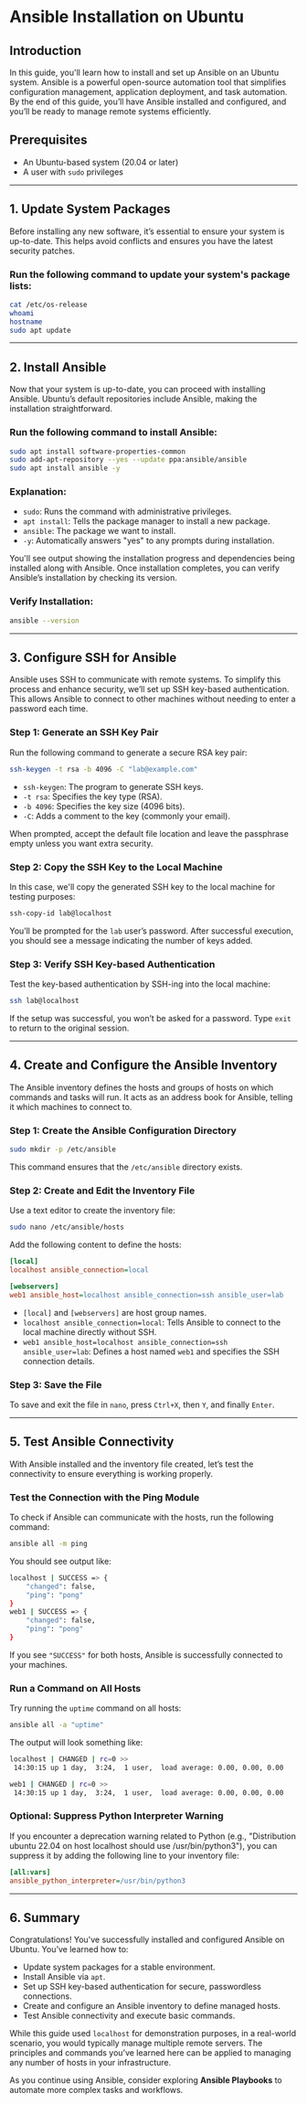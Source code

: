 # Ansible Installation on Ubuntu

## Introduction
In this guide, you'll learn how to install and set up Ansible on an Ubuntu system. Ansible is a powerful open-source automation tool that simplifies configuration management, application deployment, and task automation. By the end of this guide, you’ll have Ansible installed and configured, and you’ll be ready to manage remote systems efficiently.

## Prerequisites
- An Ubuntu-based system (20.04 or later)
- A user with `sudo` privileges

---

## 1. Update System Packages

Before installing any new software, it’s essential to ensure your system is up-to-date. This helps avoid conflicts and ensures you have the latest security patches.

### Run the following command to update your system's package lists:
```bash
cat /etc/os-release
whoami
hostname
sudo apt update
```
---


## 2. Install Ansible

Now that your system is up-to-date, you can proceed with installing Ansible. Ubuntu’s default repositories include Ansible, making the installation straightforward.

### Run the following command to install Ansible:
```bash
sudo apt install software-properties-common
sudo add-apt-repository --yes --update ppa:ansible/ansible
sudo apt install ansible -y
```

### Explanation:
- `sudo`: Runs the command with administrative privileges.
- `apt install`: Tells the package manager to install a new package.
- `ansible`: The package we want to install.
- `-y`: Automatically answers "yes" to any prompts during installation.

You'll see output showing the installation progress and dependencies being installed along with Ansible. Once installation completes, you can verify Ansible’s installation by checking its version.

### Verify Installation:
```bash
ansible --version
```
---

## 3. Configure SSH for Ansible

Ansible uses SSH to communicate with remote systems. To simplify this process and enhance security, we’ll set up SSH key-based authentication. This allows Ansible to connect to other machines without needing to enter a password each time.

### Step 1: Generate an SSH Key Pair
Run the following command to generate a secure RSA key pair:

```bash
ssh-keygen -t rsa -b 4096 -C "lab@example.com"
```

- `ssh-keygen`: The program to generate SSH keys.
- `-t rsa`: Specifies the key type (RSA).
- `-b 4096`: Specifies the key size (4096 bits).
- `-C`: Adds a comment to the key (commonly your email).

When prompted, accept the default file location and leave the passphrase empty unless you want extra security.

### Step 2: Copy the SSH Key to the Local Machine
In this case, we'll copy the generated SSH key to the local machine for testing purposes:

```bash
ssh-copy-id lab@localhost
```

You’ll be prompted for the `lab` user’s password. After successful execution, you should see a message indicating the number of keys added.

### Step 3: Verify SSH Key-based Authentication
Test the key-based authentication by SSH-ing into the local machine:

```bash
ssh lab@localhost
```

If the setup was successful, you won’t be asked for a password. Type `exit` to return to the original session.

---

## 4. Create and Configure the Ansible Inventory

The Ansible inventory defines the hosts and groups of hosts on which commands and tasks will run. It acts as an address book for Ansible, telling it which machines to connect to.

### Step 1: Create the Ansible Configuration Directory
```bash
sudo mkdir -p /etc/ansible
```

This command ensures that the `/etc/ansible` directory exists.

### Step 2: Create and Edit the Inventory File
Use a text editor to create the inventory file:

```bash
sudo nano /etc/ansible/hosts
```

Add the following content to define the hosts:

```ini
[local]
localhost ansible_connection=local

[webservers]
web1 ansible_host=localhost ansible_connection=ssh ansible_user=lab
```

- `[local]` and `[webservers]` are host group names.
- `localhost ansible_connection=local`: Tells Ansible to connect to the local machine directly without SSH.
- `web1 ansible_host=localhost ansible_connection=ssh ansible_user=lab`: Defines a host named `web1` and specifies the SSH connection details.

### Step 3: Save the File
To save and exit the file in `nano`, press `Ctrl+X`, then `Y`, and finally `Enter`.

---

## 5. Test Ansible Connectivity

With Ansible installed and the inventory file created, let’s test the connectivity to ensure everything is working properly.

### Test the Connection with the Ping Module
To check if Ansible can communicate with the hosts, run the following command:

```bash
ansible all -m ping
```

You should see output like:

```bash
localhost | SUCCESS => {
    "changed": false,
    "ping": "pong"
}
web1 | SUCCESS => {
    "changed": false,
    "ping": "pong"
}
```

If you see `"SUCCESS"` for both hosts, Ansible is successfully connected to your machines.

### Run a Command on All Hosts
Try running the `uptime` command on all hosts:

```bash
ansible all -a "uptime"
```

The output will look something like:

```bash
localhost | CHANGED | rc=0 >>
 14:30:15 up 1 day,  3:24,  1 user,  load average: 0.00, 0.00, 0.00

web1 | CHANGED | rc=0 >>
 14:30:15 up 1 day,  3:24,  1 user,  load average: 0.00, 0.00, 0.00
```

### Optional: Suppress Python Interpreter Warning
If you encounter a deprecation warning related to Python (e.g., "Distribution ubuntu 22.04 on host localhost should use /usr/bin/python3"), you can suppress it by adding the following line to your inventory file:

```ini
[all:vars]
ansible_python_interpreter=/usr/bin/python3
```

---

## 6. Summary

Congratulations! You've successfully installed and configured Ansible on Ubuntu. You’ve learned how to:
- Update system packages for a stable environment.
- Install Ansible via `apt`.
- Set up SSH key-based authentication for secure, passwordless connections.
- Create and configure an Ansible inventory to define managed hosts.
- Test Ansible connectivity and execute basic commands.

While this guide used `localhost` for demonstration purposes, in a real-world scenario, you would typically manage multiple remote servers. The principles and commands you’ve learned here can be applied to managing any number of hosts in your infrastructure.

As you continue using Ansible, consider exploring **Ansible Playbooks** to automate more complex tasks and workflows.
```
